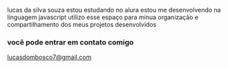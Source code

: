 lucas da silva souza
estou estudando no alura
estou me desenvolvendo na linguagem javascript
utilizo esse espaço para minua organização e compartilhamento dos meus projetos desenvolvidos 
### você pode entrar em contato comigo 
lucasdombosco7@gmail.com

